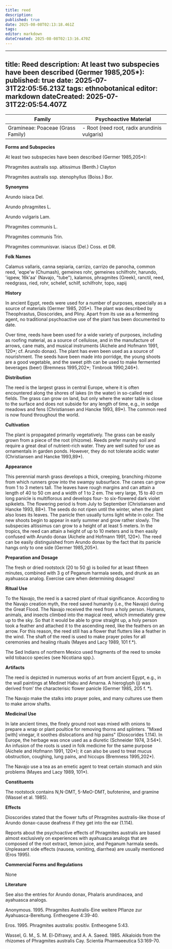 ```yaml
---
title: reed
description: 
published: true
date: 2025-08-08T02:13:18.461Z
tags: 
editor: markdown
dateCreated: 2025-08-08T02:13:16.470Z
---
```


---
title: Reed
description: At least two subspecies have been described (Germer 1985,205*):
published: true
date: 2025-07-31T22:05:56.213Z
tags: ethnobotanical
editor: markdown
dateCreated: 2025-07-31T22:05:54.407Z
---

| **Family** | **Psychoactive Material** |
|------------|---------------------------|
| Gramineae: Poaceae (Grass Family) | - Root (reed root, radix arundinis vulgaris) |

**Forms and Subspecies**

At least two subspecies have been described (Germer 1985,205*):

Phragmites australis ssp. altissimus (Benth.) Clayton

Phragmites australis ssp. stenophyllus (Boiss.) Bor.

**Synonyms**

Arundo isiaca Del.

Arundo phragmites L.

Arundo vulgaris Lam.

Phragmites communis L.

Phragmites communis Trin.

Phragmites communisvar. isiacus (Del.) Coss. et DR.

**Folk Names**

Calamus vallaris, canna sepiaria, carrizo, carrizo de panocha, common reed, 'eqpe'w (Chumash), gemeines rohr, gemeines schilfrohr, harundo, 'iqpew, 16k'aa' (Navajo, "tube"), kalamos, phragmites (Greek), ranctil, reed, reedgrass, ried, rohr, schelef, schilf, schilfrohr, topo, xapij

**History**

In ancient Egypt, reeds were used for a number of purposes, especially as a source of materials (Germer 1985, 205*). The plant was described by Theophrastus, Dioscorides, and Pliny. Apart from its use as a fermenting agent, no traditional psychoactive use of the plant has been documented to date.

Over time, reeds have been used for a wide variety of purposes, including as roofing material, as a source of cellulose, and in the manufacture of arrows, cane mats, and musical instruments (Aichele and Hofmann 1991, 120*; cf. Arundo donax). The plant has even been used as a source of nourishment. The seeds have been made into porridge, the young shoots are a good vegetable, and the sweet pith can be used to make fermented beverages (beer) (Bremness 1995,202*; Timbrook 1990,246*).

**Distribution**

The reed is the largest grass in central Europe, where it is often encountered along the shores of lakes (in the water) in so-called reed fields. The grass can grow on land, but only where the water table is close to the surface and does not subside for any length of time, e.g., in sedge meadows and fens (Christiansen and Hancke 1993, 89*). The common reed is now found throughout the world.

**Cultivation**

The plant is propagated primarily vegetatively. The grass can be easily grown from a piece of the root (rhizome). Reeds prefer marshy soil and require a great deal of nutrient-rich water. They are well suited for use as ornamentals in garden ponds. However, they do not tolerate acidic water (Christiansen and Hancke 1993,89*).

**Appearance**

This perennial marsh grass develops a thick, creeping, branching rhizome from which runners grow into the swampy subsurface. The canes can grow from 1 to 3 meters tall. The leaves have rough margins and can attain a length of 40 to 50 cm and a width of 1 to 2 em. The very large, 15 to 40 cm long panicle is multiflorous and develops four- to six-flowered dark violet spikelets. The flowering period is from July to September (Christiansen and Hancke 1993, 88*). The seeds do not ripen until the winter, when the plant also loses its leaves. The panicle then usually turns light white in color. The new shoots begin to appear in early summer and grow rather slowly. The subspecies altissimus can grow to a height of at least 5 meters. In the tropics, the reed can attain a height of up to 10 meters and is then easily confused with Arundo donax (Aichele and Hofmann 1991, 120*). The reed can be easily distinguished from Arundo donax by the fact that its panicle hangs only to one side (Germer 1985,205*).

**Preparation and Dosage**

The fresh or dried rootstock (20 to 50 g) is boiled for at least fifteen minutes, combined with 3 g of Peganum harmala seeds, and drunk as an ayahuasca analog. Exercise care when determining dosages!

**Ritual Use**

To the Navajo, the reed is a sacred plant of ritual significance. According to the Navajo creation myth, the reed saved humanity (i.e., the Navajo) during the Great Flood. The Navajo received the reed from a holy person. Humans, animals, and insects climbed into the magical reed, which immediately grew up to the sky. So that it would be able to grow straight up, a holy person took a feather and attached it to the ascending reed, like the feathers on an arrow. For this reason, the reed still has a flower that flutters like a feather in the wind. The shaft of the reed is used to make prayer poles for all ceremonies and healing rituals (Mayes and Lacy 1989, 101 f.*).

The Sed Indians of northern Mexico used fragments of the reed to smoke wild tobacco species (see Nicotiana spp.).

**Artifacts**

The reed is depicted in numerous works of art from ancient Egypt, e.g., in the wall paintings at Medinet Habu and Amarna. A hieroglyph (j) was derived from' the characterisic flower panicle (Germer 1985, 205 f. *).

The Navajo make the stalks into prayer poles, and many cultures use them to make arrow shafts.

**Medicinal Use**

In late ancient times, the finely ground root was mixed with onions to prepare a wrap or plant poultice for removing thorns and splinters. "Mixed [with] vinegar, it soothes dislocations and hip pains" (Dioscorides 1.114). In Europe, the herbage was once used as a diuretic (Schneider 1974, 3:54*). An infusion of the roots is used in folk medicine for the same purpose (Aichele and Hofmann 1991, 120*); it can also be used to treat mucus obstruction, coughing, lung pains, and hiccups (Bremness 1995,202*).

The Navajo use a tea as an emetic agent to treat certain stomach and skin problems (Mayes and Lacy 1989, 101*).

**Constituents**

The rootstock contains N,N-DMT, 5-MeO-DMT, bufotenine, and gramine (Wassel et al. 1985).

**Effects**

Dioscorides stated that the flower tufts of Phragmites australis-like those of Arundo donax-cause deafness if they get into the ear (1.114).

Reports about the psychoactive effects of Phragmites australis are based almost exclusively on experiences with ayahuasca analogs that are composed of the root extract, lemon juice, and Peganum harmala seeds. Unpleasant side effects (nausea, vomiting, diarrhea) are usually mentioned (Eros 1995).

**Commercial Forms and Regulations**

None

**Literature**

See also the entries for Arundo donax, Phalaris arundinacea, and ayahuasca analogs.

Anonymous. 1995. Phragmites Australis-Eine weitere Pflanze zur Ayahuasca-Bereitung. Entheogene 4:39-40.

Eros. 1995. Phragmites australis: positiv. Entheogene 5:43.

Wassel, G. M., S. M. El-Difrawy, and A. A. Saeed. 1985. Alkaloids from the rhizomes of Phragmites australis Cay. Scientia Pharmaeeutica 53:169-70.